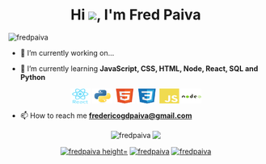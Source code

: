 <h1 align="center">Hi <img src="https://raw.githubusercontent.com/kaueMarques/kaueMarques/master/hi.gif" width="30px">, I'm Fred Paiva</h1>
<p align="left"> <img src="https://komarev.com/ghpvc/?username=fredpaiva42" alt="fredpaiva" /> </p>

- 🔭 I’m currently working on...

- 🌱 I’m currently learning **JavaScript, CSS, HTML, Node, React, SQL and Python**
<p align="center">
<img align= "center" src="https://raw.githubusercontent.com/devicons/devicon/master/icons/react/react-original-wordmark.svg" alt="react" width="40" height="30"/>
<img align= "center" src="https://raw.githubusercontent.com/devicons/devicon/master/icons/python/python-original.svg" alt="react" width="40" height="30"/>
<img align="center" alt="HTML" height="30" width="40" src="https://raw.githubusercontent.com/devicons/devicon/master/icons/html5/html5-original.svg">  
<img align="center" alt="CSS" height="30" width="40" src="https://raw.githubusercontent.com/devicons/devicon/master/icons/css3/css3-original.svg">
<img align="center" alt="JS" height="30" width="40" src="https://raw.githubusercontent.com/devicons/devicon/master/icons/javascript/javascript-plain.svg">
<img align="center" src="https://raw.githubusercontent.com/devicons/devicon/master/icons/nodejs/nodejs-original-wordmark.svg" alt="nodejs" width="40" height="30"/></p><p align="center"></p>

- 📫 How to reach me **fredericogdpaiva@gmail.com**


<p align="center">
<img align="center" src="https://github-readme-stats.vercel.app/api?username=fredpaiva42&theme=dracula&show_icons=true" alt="fredpaiva"/>
<img align="center" src="https://github-readme-stats.vercel.app/api/top-langs/?username=fredpaiva42&layout-compact&langs_count=16&theme=dracula"/></p>


<p align="center">
<a href="https://twitter.com/Fredpaiva42" target="blank"><img align="center" src="https://cdn.jsdelivr.net/npm/simple-icons@3.0.1/icons/twitter.svg" alt="fredpaiva height="40" width="30" /></a>
<a href="https://www.linkedin.com/in/FredericoGPaiva" target="blank"><img align="center" src="https://cdn.jsdelivr.net/npm/simple-icons@3.0.1/icons/linkedin.svg" alt="fredpaiva" height="40" width="30" /></a>
<a href="https://instagram.com/fredpaiva42" target="blank"><img align="center" src="https://cdn.jsdelivr.net/npm/simple-icons@3.0.1/icons/instagram.svg" alt="fredpaiva" height="40" width="30"/></a>
</p>
